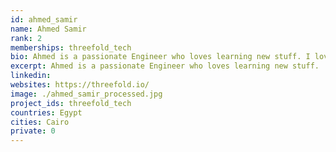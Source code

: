 ```yaml
---
id: ahmed_samir
name: Ahmed Samir
rank: 2
memberships: threefold_tech
bio: Ahmed is a passionate Engineer who loves learning new stuff. I love what Threefold is doing to give the internet back to the people, enabling those who do not have internet access by providing them with free, easily—accessible internet
excerpt: Ahmed is a passionate Engineer who loves learning new stuff.
linkedin: 
websites: https://threefold.io/
image: ./ahmed_samir_processed.jpg
project_ids: threefold_tech
countries: Egypt
cities: Cairo
private: 0
---
```

